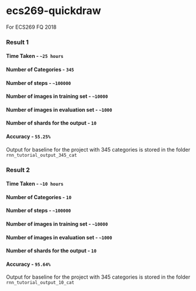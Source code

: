 # ecs269-quickdraw
For ECS269 FQ 2018 

### Result 1

#### Time Taken - `~25 hours`
#### Number of Categories - `345`
#### Number of steps - `~100000`
#### Number of images in training set - `~10000`
#### Number of images in evaluation set - `~1000`
#### Number of shards for the output - `10`
#### Accuracy - `55.25%`

Output for baseline for the project with 345 categories is stored in the folder `rnn_tutorial_output_345_cat`

### Result 2

#### Time Taken - `~10 hours`
#### Number of Categories - `10`
#### Number of steps - `~100000`
#### Number of images in training set - `~10000`
#### Number of images in evaluation set - `~1000`
#### Number of shards for the output - `10`
#### Accuracy - `95.64%`

Output for baseline for the project with 345 categories is stored in the folder `rnn_tutorial_output_10_cat`
